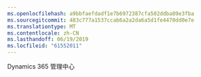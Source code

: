 ```yaml
---
ms.openlocfilehash: a9bbfaefdadf1e7b6972387cfa502ddba89e3fba
ms.sourcegitcommit: 483c777a1537ccab6a2a2da6a5d1fe4470dd0e7e
ms.translationtype: MT
ms.contentlocale: zh-CN
ms.lasthandoff: 06/19/2019
ms.locfileid: "61552011"
---
```

Dynamics 365 管理中心